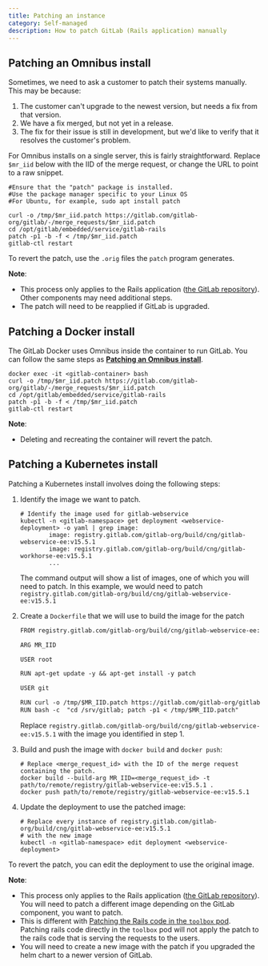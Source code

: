 ```yaml
---
title: Patching an instance
category: Self-managed
description: How to patch GitLab (Rails application) manually
---
```


## Patching an Omnibus install

Sometimes, we need to ask a customer to patch their systems manually. This may
be because:

1. The customer can't upgrade to the newest version, but needs a fix from that
   version.
1. We have a fix merged, but not yet in a release.
1. The fix for their issue is still in development, but we'd like to verify that
   it resolves the customer's problem.

For Omnibus installs on a single server, this is fairly straightforward. Replace
`$mr_iid` below with the IID of the merge request, or change the URL to point to
a raw snippet.

```shell
#Ensure that the "patch" package is installed.
#Use the package manager specific to your Linux OS
#For Ubuntu, for example, sudo apt install patch

curl -o /tmp/$mr_iid.patch https://gitlab.com/gitlab-org/gitlab/-/merge_requests/$mr_iid.patch
cd /opt/gitlab/embedded/service/gitlab-rails
patch -p1 -b -f < /tmp/$mr_iid.patch
gitlab-ctl restart
```

To revert the patch, use the `.orig` files the `patch` program generates.

**Note**:

- This process only applies to the Rails application ([the GitLab repository](https://gitlab.com/gitlab-org/gitlab)).
Other components may need additional steps.
- The patch will need to be reapplied if GitLab is upgraded.

## Patching a Docker install

The GitLab Docker uses Omnibus inside the container to run GitLab. You can follow the same
steps as **[Patching an Omnibus install](#patching-an-omnibus-install)**.

```shell
docker exec -it <gitlab-container> bash
curl -o /tmp/$mr_iid.patch https://gitlab.com/gitlab-org/gitlab/-/merge_requests/$mr_iid.patch
cd /opt/gitlab/embedded/service/gitlab-rails
patch -p1 -b -f < /tmp/$mr_iid.patch
gitlab-ctl restart
```

**Note**:

- Deleting and recreating the container will revert the patch.

## Patching a Kubernetes install

Patching a Kubernetes install involves doing the following steps:

1. Identify the image we want to patch.

    ```shell
    # Identify the image used for gitlab-webservice
    kubectl -n <gitlab-namespace> get deployment <webservice-deployment> -o yaml | grep image:
            image: registry.gitlab.com/gitlab-org/build/cng/gitlab-webservice-ee:v15.5.1
            image: registry.gitlab.com/gitlab-org/build/cng/gitlab-workhorse-ee:v15.5.1
            ...
    ```

    The command output will show a list of images, one of which you will need to patch. In this
    example, we would need to patch `registry.gitlab.com/gitlab-org/build/cng/gitlab-webservice-ee:v15.5.1`

1. Create a `Dockerfile` that we will use to build the image for the patch

    ```txt
    FROM registry.gitlab.com/gitlab-org/build/cng/gitlab-webservice-ee:v15.5.1

    ARG MR_IID

    USER root

    RUN apt-get update -y && apt-get install -y patch

    USER git

    RUN curl -o /tmp/$MR_IID.patch https://gitlab.com/gitlab-org/gitlab/-/merge_requests/$MR_IID.patch
    RUN bash -c  "cd /srv/gitlab; patch -p1 < /tmp/$MR_IID.patch"
    ```

    Replace `registry.gitlab.com/gitlab-org/build/cng/gitlab-webservice-ee:v15.5.1` with the image you identified in step 1.

1. Build and push the image with `docker build` and `docker push`:

    ```shell
    # Replace <merge_request_id> with the ID of the merge request containing the patch.
    docker build --build-arg MR_IID=<merge_request_id> -t path/to/remote/registry/gitlab-webservice-ee:v15.5.1 .
    docker push path/to/remote/registry/gitlab-webservice-ee:v15.5.1
    ```

1. Update the deployment to use the patched image:

    ```shell
    # Replace every instance of registry.gitlab.com/gitlab-org/build/cng/gitlab-webservice-ee:v15.5.1
    # with the new image
    kubectl -n <gitlab-namespace> edit deployment <webservice-deployment>
    ```

To revert the patch, you can edit the deployment to use the original image.

**Note**:

- This process only applies to the Rails application ([the GitLab
repository](https://gitlab.com/gitlab-org/gitlab)). You will need to patch a different image
depending on the GitLab component, you want to patch.
- This is different with [Patching the Rails code in the `toolbox` pod](https://docs.gitlab.com/charts/troubleshooting/kubernetes_cheat_sheet.html#patching-the-rails-code-in-the-toolbox-pod). Patching rails code directly in the `toolbox`
pod will not apply the patch to the rails code that is serving the requests to the users.
- You will need to create a new image with the patch if you upgraded the helm chart to a newer version of GitLab.
